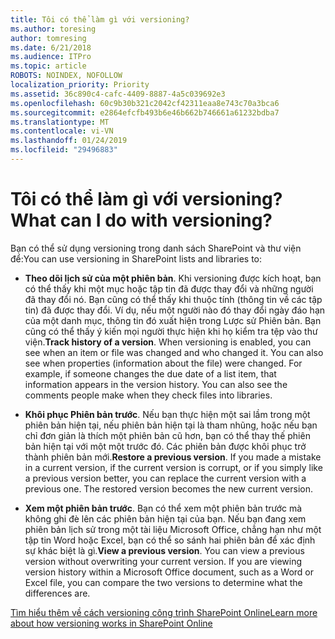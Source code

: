 ```yaml
---
title: Tôi có thể làm gì với versioning?
ms.author: toresing
author: tomresing
ms.date: 6/21/2018
ms.audience: ITPro
ms.topic: article
ROBOTS: NOINDEX, NOFOLLOW
localization_priority: Priority
ms.assetid: 36c890c4-cafc-4409-8887-4a5c039692e3
ms.openlocfilehash: 60c9b30b321c2042cf42311eaa8e743c70a3bca6
ms.sourcegitcommit: e2864efcfb493b6e46b662b746661a61232bdba7
ms.translationtype: MT
ms.contentlocale: vi-VN
ms.lasthandoff: 01/24/2019
ms.locfileid: "29496883"
---
```

# <a name="what-can-i-do-with-versioning"></a><span data-ttu-id="7f15b-102">Tôi có thể làm gì với versioning?</span><span class="sxs-lookup"><span data-stu-id="7f15b-102">What can I do with versioning?</span></span>

<span data-ttu-id="7f15b-103">Bạn có thể sử dụng versioning trong danh sách SharePoint và thư viện để:</span><span class="sxs-lookup"><span data-stu-id="7f15b-103">You can use versioning in SharePoint lists and libraries to:</span></span>
  
- <span data-ttu-id="7f15b-p101">**Theo dõi lịch sử của một phiên bản**. Khi versioning được kích hoạt, bạn có thể thấy khi một mục hoặc tập tin đã được thay đổi và những người đã thay đổi nó. Bạn cũng có thể thấy khi thuộc tính (thông tin về các tập tin) đã được thay đổi. Ví dụ, nếu một người nào đó thay đổi ngày đáo hạn của một danh mục, thông tin đó xuất hiện trong Lược sử Phiên bản. Bạn cũng có thể thấy ý kiến mọi người thực hiện khi họ kiểm tra tệp vào thư viện.</span><span class="sxs-lookup"><span data-stu-id="7f15b-p101">**Track history of a version**. When versioning is enabled, you can see when an item or file was changed and who changed it. You can also see when properties (information about the file) were changed. For example, if someone changes the due date of a list item, that information appears in the version history. You can also see the comments people make when they check files into libraries.</span></span> 
    
- <span data-ttu-id="7f15b-p102">**Khôi phục Phiên bản trước**. Nếu bạn thực hiện một sai lầm trong một phiên bản hiện tại, nếu phiên bản hiện tại là tham nhũng, hoặc nếu bạn chỉ đơn giản là thích một phiên bản cũ hơn, bạn có thể thay thế phiên bản hiện tại với một một trước đó. Các phiên bản được khôi phục trở thành phiên bản mới.</span><span class="sxs-lookup"><span data-stu-id="7f15b-p102">**Restore a previous version**. If you made a mistake in a current version, if the current version is corrupt, or if you simply like a previous version better, you can replace the current version with a previous one. The restored version becomes the new current version.</span></span> 
    
- <span data-ttu-id="7f15b-p103">**Xem một phiên bản trước**. Bạn có thể xem một phiên bản trước mà không ghi đè lên các phiên bản hiện tại của bạn. Nếu bạn đang xem phiên bản lịch sử trong một tài liệu Microsoft Office, chẳng hạn như một tập tin Word hoặc Excel, bạn có thể so sánh hai phiên bản để xác định sự khác biệt là gì.</span><span class="sxs-lookup"><span data-stu-id="7f15b-p103">**View a previous version**. You can view a previous version without overwriting your current version. If you are viewing version history within a Microsoft Office document, such as a Word or Excel file, you can compare the two versions to determine what the differences are.</span></span> 
    
[<span data-ttu-id="7f15b-115">Tìm hiểu thêm về cách versioning công trình SharePoint Online</span><span class="sxs-lookup"><span data-stu-id="7f15b-115">Learn more about how versioning works in SharePoint Online</span></span>](https://go.microsoft.com/fwlink/?linkid=875710)
  

